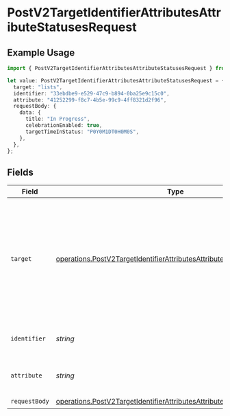 # PostV2TargetIdentifierAttributesAttributeStatusesRequest

## Example Usage

```typescript
import { PostV2TargetIdentifierAttributesAttributeStatusesRequest } from "attio-js/models/operations/postv2targetidentifierattributesattributestatuses.js";

let value: PostV2TargetIdentifierAttributesAttributeStatusesRequest = {
  target: "lists",
  identifier: "33ebdbe9-e529-47c9-b894-0ba25e9c15c0",
  attribute: "41252299-f8c7-4b5e-99c9-4ff8321d2f96",
  requestBody: {
    data: {
      title: "In Progress",
      celebrationEnabled: true,
      targetTimeInStatus: "P0Y0M1DT0H0M0S",
    },
  },
};
```

## Fields

| Field                                                                                                                                                              | Type                                                                                                                                                               | Required                                                                                                                                                           | Description                                                                                                                                                        | Example                                                                                                                                                            |
| ------------------------------------------------------------------------------------------------------------------------------------------------------------------ | ------------------------------------------------------------------------------------------------------------------------------------------------------------------ | ------------------------------------------------------------------------------------------------------------------------------------------------------------------ | ------------------------------------------------------------------------------------------------------------------------------------------------------------------ | ------------------------------------------------------------------------------------------------------------------------------------------------------------------ |
| `target`                                                                                                                                                           | [operations.PostV2TargetIdentifierAttributesAttributeStatusesTarget](../../models/operations/postv2targetidentifierattributesattributestatusestarget.md)           | :heavy_check_mark:                                                                                                                                                 | Whether the attribute is on an object or a list. Please note that company and person objects do not support status attributes at this time.                        | lists                                                                                                                                                              |
| `identifier`                                                                                                                                                       | *string*                                                                                                                                                           | :heavy_check_mark:                                                                                                                                                 | N/A                                                                                                                                                                | 33ebdbe9-e529-47c9-b894-0ba25e9c15c0                                                                                                                               |
| `attribute`                                                                                                                                                        | *string*                                                                                                                                                           | :heavy_check_mark:                                                                                                                                                 | N/A                                                                                                                                                                | 41252299-f8c7-4b5e-99c9-4ff8321d2f96                                                                                                                               |
| `requestBody`                                                                                                                                                      | [operations.PostV2TargetIdentifierAttributesAttributeStatusesRequestBody](../../models/operations/postv2targetidentifierattributesattributestatusesrequestbody.md) | :heavy_check_mark:                                                                                                                                                 | N/A                                                                                                                                                                |                                                                                                                                                                    |